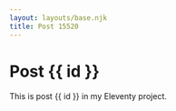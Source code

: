 ```yaml
---
layout: layouts/base.njk
title: Post 15520
---
```


# Post {{ id }}

This is post {{ id }} in my Eleventy project.
